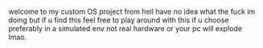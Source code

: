 welcome to my custom OS project from hell have no idea what the fuck im doing but if u find this feel free to play around with this
if u choose preferably in a simulated env not real hardware or your pc will explode lmao. 
